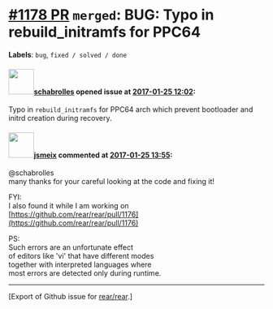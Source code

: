 [\#1178 PR](https://github.com/rear/rear/pull/1178) `merged`: BUG: Typo in rebuild\_initramfs for PPC64
=======================================================================================================

**Labels**: `bug`, `fixed / solved / done`

#### <img src="https://avatars.githubusercontent.com/u/19491077?u=0021b16ab426902cbe676f6831f41607bbe4d441&v=4" width="50">[schabrolles](https://github.com/schabrolles) opened issue at [2017-01-25 12:02](https://github.com/rear/rear/pull/1178):

Typo in `rebuild_initramfs` for PPC64 arch which prevent bootloader and
initrd creation during recovery.

#### <img src="https://avatars.githubusercontent.com/u/1788608?u=925fc54e2ce01551392622446ece427f51e2f0ce&v=4" width="50">[jsmeix](https://github.com/jsmeix) commented at [2017-01-25 13:55](https://github.com/rear/rear/pull/1178#issuecomment-275113441):

@schabrolles  
many thanks for your careful looking at the code and fixing it!

FYI:  
I also found it while I am working on  
[https://github.com/rear/rear/pull/1176](https://github.com/rear/rear/pull/1176)

PS:  
Such errors are an unfortunate effect  
of editors like 'vi' that have different modes  
together with interpreted languages where  
most errors are detected only during runtime.

------------------------------------------------------------------------

\[Export of Github issue for
[rear/rear](https://github.com/rear/rear).\]
